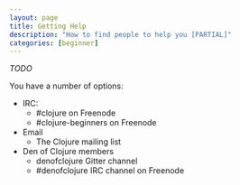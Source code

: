 ```yaml
---
layout: page
title: Getting Help
description: "How to find people to help you [PARTIAL]"
categories: [beginner]
---
```


_TODO_

You have a number of options:

* IRC:
    * \#clojure on Freenode
    * \#clojure-beginners on Freenode
* Email
    * The Clojure mailing list
* Den of Clojure members
    * denofclojure Gitter channel
    * \#denofclojure IRC channel on Freenode
